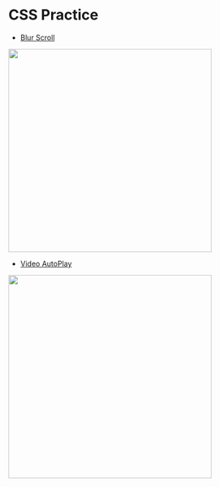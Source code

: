 # CSS Practice

- [Blur Scroll](https://codesandbox.io/embed/blurscroll-9pzii?fontsize=14)

<img src="https://i.imgur.com/Fdc9u2n.gif" width="400" />

- [Video AutoPlay](https://codesandbox.io/embed/frosty-euclid-bss1h?fontsize=14)

<img src="https://i.imgur.com/0QwbvIm.gif" width="400" />
